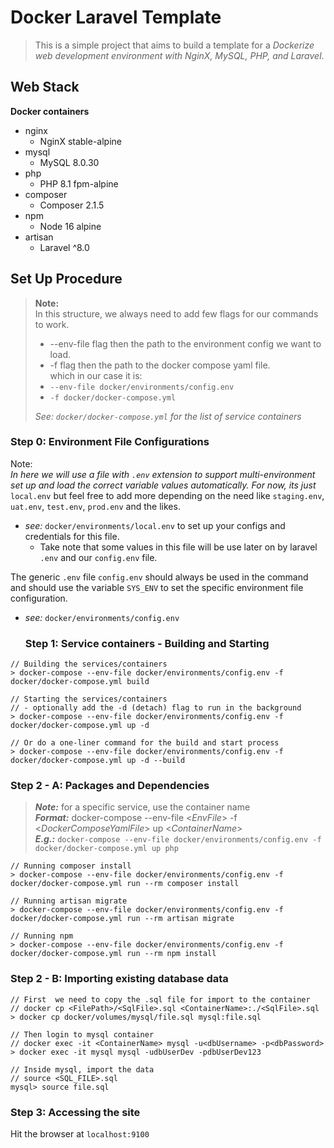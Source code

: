 # Docker Laravel Template
> This is a simple project that aims to build a template for a 
> *Dockerize web development environment with NginX, MySQL, PHP, and Laravel*.

## Web Stack
**Docker containers**
- nginx
  - NginX stable-alpine
- mysql
  - MySQL 8.0.30
- php
  - PHP 8.1 fpm-alpine
- composer
  - Composer 2.1.5
- npm
  - Node 16 alpine
- artisan
  - Laravel ^8.0
  
## Set Up Procedure
> **Note:**  
> In this structure, we always need to add few flags for our commands to work. 
> - --env-file flag then the path to the environment config we want to load. 
> - -f flag then the path to the docker compose yaml file.  
> which in our case it is:
> - `--env-file docker/environments/config.env`
> - `-f docker/docker-compose.yml`
>
> _See: `docker/docker-compose.yml` for the list of service containers_
 
### Step 0: Environment File Configurations
Note:  
_In here we will use a file with `.env` extension to support multi-environment set up and load the correct variable values automatically. 
For now, its just_ `local.env` but feel free to add more depending on the need like `staging.env`, `uat.env`, `test.env`, `prod.env` and the likes.    
- _see:_ `docker/environments/local.env` to set up your configs and credentials for this file.  
  - Take note that some values in this file will be use later on by laravel `.env` and our `config.env` file.  

The generic `.env` file `config.env` should always be used in the command and should use the variable `SYS_ENV` to set the specific environment file configuration.
- _see:_ `docker/environments/config.env`

  ### Step 1: Service containers - Building and Starting
```
// Building the services/containers
> docker-compose --env-file docker/environments/config.env -f docker/docker-compose.yml build

// Starting the services/containers
// - optionally add the -d (detach) flag to run in the background
> docker-compose --env-file docker/environments/config.env -f docker/docker-compose.yml up -d

// Or do a one-liner command for the build and start process
> docker-compose --env-file docker/environments/config.env -f docker/docker-compose.yml up -d --build
```

### Step 2 - A: Packages and Dependencies
> **_Note:_** for a specific service, use the container name  
> **_Format:_** docker-compose --env-file <_EnvFile_> -f <_DockerComposeYamlFile_> up <_ContainerName_>     
> **_E.g.:_** `docker-compose --env-file docker/environments/config.env -f docker/docker-compose.yml up php`
> 
```
// Running composer install
> docker-compose --env-file docker/environments/config.env -f docker/docker-compose.yml run --rm composer install

// Running artisan migrate
> docker-compose --env-file docker/environments/config.env -f docker/docker-compose.yml run --rm artisan migrate

// Running npm
> docker-compose --env-file docker/environments/config.env -f docker/docker-compose.yml run --rm npm install
```

### Step 2 - B: Importing existing database data
```
// First  we need to copy the .sql file for import to the container
// docker cp <FilePath>/<SqlFile>.sql <ContainerName>:./<SqlFile>.sql
> docker cp docker/volumes/mysql/file.sql mysql:file.sql

// Then login to mysql container
// docker exec -it <ContainerName> mysql -u<dbUsername> -p<dbPassword>
> docker exec -it mysql mysql -udbUserDev -pdbUserDev123

// Inside mysql, import the data
// source <SQL_FILE>.sql
mysql> source file.sql
```

### Step 3: Accessing the site
Hit the browser at `localhost:9100`